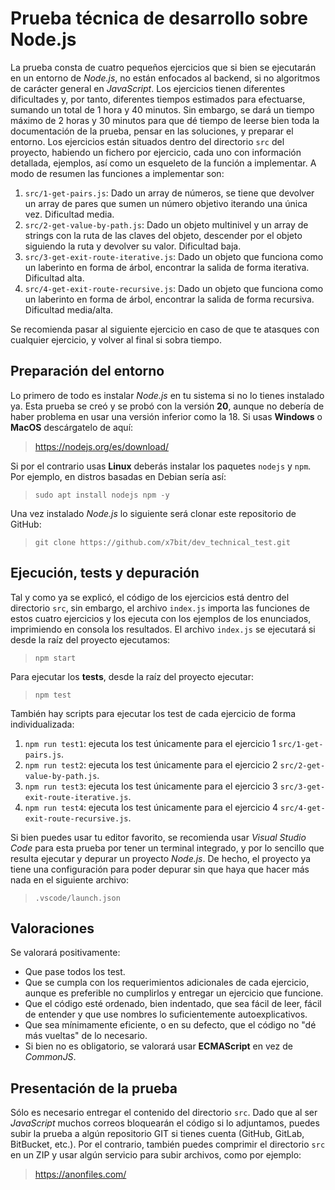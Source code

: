 # Prueba técnica de desarrollo sobre Node.js

La prueba consta de cuatro pequeños ejercicios que si bien se ejecutarán en un entorno de *Node.js*, no están enfocados al backend, si no algoritmos de carácter general en *JavaScript*. Los ejercicios tienen diferentes dificultades y, por tanto, diferentes tiempos estimados para efectuarse, sumando un total de 1 hora y 40 minutos. Sin embargo, se dará un tiempo máximo de 2 horas y 30 minutos para que dé tiempo de leerse bien toda la documentación de la prueba, pensar en las soluciones, y preparar el entorno. Los ejercicios están situados dentro del directorio `src` del proyecto, habiendo un fichero por ejercicio, cada uno con información detallada, ejemplos, así como un esqueleto de la función a implementar. A modo de resumen las funciones a implementar son:

1. `src/1-get-pairs.js`: Dado un array de números, se tiene que devolver un array de pares que sumen un número objetivo iterando una única vez. Dificultad media.
1. `src/2-get-value-by-path.js`: Dado un objeto multinivel y un array de strings con la ruta de las claves del objeto, descender por el objeto siguiendo la ruta y devolver su valor. Dificultad baja.
1. `src/3-get-exit-route-iterative.js`: Dado un objeto que funciona como un laberinto en forma de árbol, encontrar la salida de forma iterativa. Dificultad alta.
1. `src/4-get-exit-route-recursive.js`: Dado un objeto que funciona como un laberinto en forma de árbol, encontrar la salida de forma recursiva. Dificultad media/alta.

Se recomienda pasar al siguiente ejercicio en caso de que te atasques con cualquier ejercicio, y volver al final si sobra tiempo.

## Preparación del entorno

Lo primero de todo es instalar *Node.js* en tu sistema si no lo tienes instalado ya. Esta prueba se creó y se probó con la versión **20**, aunque no debería de haber problema en usar una versión inferior como la 18. Si usas **Windows** o **MacOS** descárgatelo de aquí:

> https://nodejs.org/es/download/

Si por el contrario usas **Linux** deberás instalar los paquetes `nodejs` y `npm`. Por ejemplo, en distros basadas en Debian sería así:

> `sudo apt install nodejs npm -y`

Una vez instalado *Node.js* lo siguiente será clonar este repositorio de GitHub:

> `git clone https://github.com/x7bit/dev_technical_test.git`

## Ejecución, tests y depuración

Tal y como ya se explicó, el código de los ejercicios está dentro del directorio `src`, sin embargo, el archivo `index.js` importa las funciones de estos cuatro ejercicios y los ejecuta con los ejemplos de los enunciados, imprimiendo en consola los resultados. El archivo `index.js` se ejecutará si desde la raíz del proyecto ejecutamos:

> `npm start`

Para ejecutar los **tests**, desde la raíz del proyecto ejecutar:

> `npm test`

También hay scripts para ejecutar los test de cada ejercicio de forma individualizada:

1. `npm run test1`: ejecuta los test únicamente para el ejercicio 1 `src/1-get-pairs.js`.
1. `npm run test2`: ejecuta los test únicamente para el ejercicio 2 `src/2-get-value-by-path.js`.
1. `npm run test3`: ejecuta los test únicamente para el ejercicio 3 `src/3-get-exit-route-iterative.js`.
1. `npm run test4`: ejecuta los test únicamente para el ejercicio 4 `src/4-get-exit-route-recursive.js`.

Si bien puedes usar tu editor favorito, se recomienda usar *Visual Studio Code* para esta prueba por tener un terminal integrado, y por lo sencillo que resulta ejecutar y depurar un proyecto *Node.js*. De hecho, el proyecto ya tiene una configuración para poder depurar sin que haya que hacer más nada en el siguiente archivo:

> `.vscode/launch.json`

## Valoraciones

Se valorará positivamente:

- Que pase todos los test.
- Que se cumpla con los requerimientos adicionales de cada ejercicio, aunque es preferible no cumplirlos y entregar un ejercicio que funcione.
- Que el código esté ordenado, bien indentado, que sea fácil de leer, fácil de entender y que use nombres lo suficientemente autoexplicativos.
- Que sea mínimamente eficiente, o en su defecto, que el código no "dé más vueltas" de lo necesario.
- Si bien no es obligatorio, se valorará usar **ECMAScript** en vez de *CommonJS*.

## Presentación de la prueba

Sólo es necesario entregar el contenido del directorio `src`. Dado que al ser *JavaScript* muchos correos bloquearán el código si lo adjuntamos, puedes subir la prueba a algún repositorio GIT si tienes cuenta (GitHub, GitLab, BitBucket, etc.). Por el contrario, también puedes comprimir el directorio `src` en un ZIP y usar algún servicio para subir archivos, como por ejemplo:

> https://anonfiles.com/
